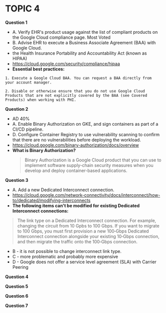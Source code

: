 # TOPIC 4

**Question 1**

- A. Verify EHR's product usage against the list of compliant products on the Google Cloud compliance page. Most Voted
- B. Advise EHR to execute a Business Associate Agreement (BAA) with Google Cloud.
- the Health Insurance Portability and Accountability Act (known as HIPAA)
- https://cloud.google.com/security/compliance/hipaa
- **Essential best practices:**

```
1. Execute a Google Cloud BAA. You can request a BAA directly from your account manager.

2. Disable or otherwise ensure that you do not use Google Cloud Products that are not explicitly covered by the BAA (see Covered Products) when working with PHI.
```

**Question 2**

- AD 40%
- A. Enable Binary Authorization on GKE, and sign containers as part of a CI/CD pipeline.
- D. Configure Container Registry to use vulnerability scanning to confirm that there are no vulnerabilities before deploying the workload.
- https://cloud.google.com/binary-authorization/docs/overview
- **What is Binary Authorization?**
  > Binary Authorization is a Google Cloud product that you can use to implement software supply-chain security measures when you develop and deploy container-based applications.

**Question 3**

- A. Add a new Dedicated Interconnect connection.
- https://cloud.google.com/network-connectivity/docs/interconnect/how-to/dedicated/modifying-interconnects
- **The following items can't be modified for existing Dedicated Interconnect connections:**

> The link type on a Dedicated Interconnect connection. For example, changing the circuit from 10 Gpbs to 100 Gbps. If you want to migrate to 100 Gbps, you must first provision a new 100‑Gbps Dedicated Interconnect connection alongside your existing 10‑Gbps connection, and then migrate the traffic onto the 100‑Gbps connection.

- B - it is not possible to change interconnect link type.
- C - more problematic and probably more expensive
- D - Google does not offer a service level agreement (SLA) with Carrier Peering

**Question 4**

**Question 5**

**Question 6**

**Question 7**
